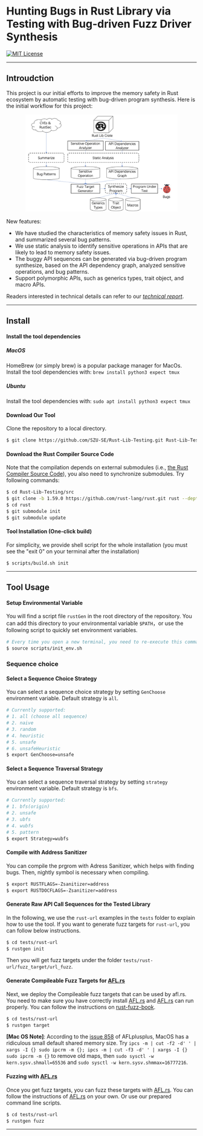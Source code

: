 # Hunting Bugs in Rust Library via Testing with Bug-driven Fuzz Driver Synthesis

[![MIT License](https://img.shields.io/github/license/xiaocong/uiautomator.svg)](http://opensource.org/licenses/MIT)

----------

## Introudction

This project is our initial efforts to improve the memory safety in Rust ecosystem by automatic testing with bug-driven program synthesis. Here is the initial workflow for this project:

<div align=center>
<figure class="half">
    <img width=95% src="imgs/workflow.png">
</figure>
</div>

New features:
- We have studied the characteristics of memory safety issues in Rust, and summarized several bug patterns.
- We use static analysis to identify sensitive operations in APIs that are likely to lead to memory safety issues.
- The buggy API sequences can be generated via bug-driven program synthesize, based on the API dependency graph, analyzed sensitive operations, and bug patterns.
- Support polymorphic APIs, such as generics types, trait object, and macro APIs.

Readers interested in technical details can refer to our [*technical report*](docs/technical-report.md).


----------

## Install

#### Install the tool dependencies

##### MacOS
HomeBrew (or simply brew) is a popular package manager for MacOs. Install the tool dependencies with: `brew install python3 expect tmux`

##### Ubuntu
Install the tool dependencies with: `sudo apt install python3 expect tmux`

#### Download Our Tool

Clone the repository to a local directory.
```sh
$ git clone https://github.com/SZU-SE/Rust-Lib-Testing.git Rust-Lib-Testing --depth=1
```

#### Download the Rust Compiler Source Code

Note that the compilation depends on external submodules (i.e., [the Rust Compiler Source Code](https://github.com/rust-lang/rust.git)), you also need to synchronize submodules. Try following commands:
```sh
$ cd Rust-Lib-Testing/src
$ git clone -b 1.59.0 https://github.com/rust-lang/rust.git rust --depth 1
$ cd rust
$ git submodule init
$ git submodule update
```

#### Tool Installation (One-click build)

For simplicity, we provide shell script for the whole installation (you must see the "exit 0" on your terminal after the installation)
```
$ scripts/build.sh init
```

----------

## Tool Usage

#### Setup Environmental Variable

You will find a script file `rustGen` in the root directory of the repository. You can add this directory to your environmental variable `$PATH`，or use the following script to quickly set environment variables.
```sh
# Every time you open a new terminal, you need to re-execute this command.
$ source scripts/init_env.sh
```

### Sequence choice

#### Select a Sequence Choice Strategy

You can select a sequence choice strategy by setting `GenChoose` environment variable. Default strategy is `all`. 
```sh
# Currently supported:
# 1. all (choose all sequence)
# 2. naive
# 3. random
# 4. heuristic
# 5. unsafe
# 6. unsafeHeuristic
$ export GenChoose=unsafe
```

#### Select a Sequence Traversal Strategy

You can select a sequence traversal strategy by setting `strategy` environment variable. Default strategy is `bfs`. 
```sh
# Currently supported:
# 1. bfs(origin)
# 2. unsafe
# 3. ubfs
# 4. wubfs
# 5. pattern
$ export Strategy=wubfs
```

#### Compile with Address Sanitizer

You can compile the prgrom with Adress Sanitizer, which helps with finding bugs. Then, nightly symbol is necessary when compiling.
```sh
$ export RUSTFLAGS=-Zsanitizer=address
$ export RUSTDOCFLAGS=-Zsanitizer=address
```

#### Generate Raw API Call Sequences for the Tested Library

In the following, we use the `rust-url` examples in the `tests` folder to explain how to use the tool. If you want to generate fuzz targets for `rust-url`, you can follow below instructions.
```sh
$ cd tests/rust-url
$ rustgen init
```
Then you will get fuzz targets under the folder `tests/rust-url/fuzz_target/url_fuzz`.

#### Generate Compileable Fuzz Targets for [AFL.rs](https://github.com/rust-fuzz/afl.rs)

Next, we deploy the Compileable fuzz targets that can be used by afl.rs. You need to make sure you have correctly install [AFL.rs](https://github.com/rust-fuzz/afl.rs) and [AFL.rs](https://github.com/rust-fuzz/afl.rs) can run properly. You can follow the instructions on [rust-fuzz-book](https://rust-fuzz.github.io/book/afl.html).
```sh
$ cd tests/rust-url
$ rustgen target
```
**[Mac OS Note]**: According to the [issue 858](https://giters.com/AFLplusplus/AFLplusplus/issues/858) of AFLplusplus, MacOS has a ridiculous small default shared memory size. Try `ipcs -m | cut -f2 -d' ' | xargs -I {} sudo ipcrm -m {}; ipcs -m | cut -f3 -d' ' | xargs -I {} sudo ipcrm -m {}` to remove old maps, then `sudo sysctl -w kern.sysv.shmall=65536` and `sudo sysctl -w kern.sysv.shmmax=16777216`.

#### Fuzzing with [AFL.rs](https://github.com/rust-fuzz/afl.rs)

Once you get fuzz targets, you can fuzz these targets with [AFL.rs](https://github.com/rust-fuzz/afl.rs). You can follow the instructions of [AFL.rs](https://rust-fuzz.github.io/book/afl/tutorial.html) on your own. Or use our prepared command line scripts.
```sh
$ cd tests/rust-url
$ rustgen fuzz
```

<!--
### Interpreting the Fuzzing Results

To be continued.
```
fuzzer_scripts -t url      #reduce test file size
fuzzer_scripts -cmin url   #reduce test file number
fuzzer_scripts -s url      #output statistic info
fuzzer_scripts -r url      #replay crash files
```
-->

----------
